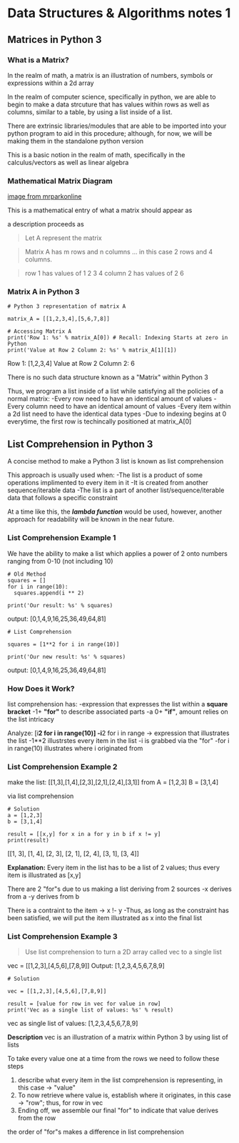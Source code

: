 # Data Structures & Algorithms notes 1
## Matrices in Python 3
### What is a Matrix?
In the realm of math, a matrix is an illustration of numbers, symbols or expressions within a 2d array 

In the realm of computer science, specifically in python, we are able to begin to make a data strcuture that has values within rows as well as columns, similar to a table, by using a list inside of a list. 

There are extrinsic libraries/modules that are able to be imported into your python program to aid in this procedure; although, for now, we will be making them in the standalone python version 

This is a basic notion in the realm of math, specifically in the calculus/vectors as well as linear algebra 

### Mathematical Matrix Diagram
[image from mrparkonline](https://mrparkonline.github.io/figures/matrix_fig01.png)

This is a mathematical entry of what a matrix should appear as

a description proceeds as 
>Let A represent the matrix 

>Matrix A has m rows and n columns ... in this case 2 rows and 4 columns. 

>row 1 has values of 1 2 3 4 
>column 2 has values of 2 6

### Matrix A in Python 3 

```
# Python 3 representation of matrix A 

matrix_A = [[1,2,3,4],[5,6,7,8]]

# Accessing Matrix A 
print('Row 1: %s' % matrix_A[0]) # Recall: Indexing Starts at zero in Python
print('Value at Row 2 Column 2: %s' % matrix_A[1][1])
```
Row 1: [1,2,3,4]
Value at Row 2 Column 2: 6

There is no such data structure known as a "Matrix" within Python 3

Thus, we program a list inside of a list while satisfying all the policies of a normal matrix:
-Every row need to have an identical amount of values 
-Every column need to have an identical amount of values
-Every item within a 2d list need to have the identical data types 
-Due to indexing begins at 0 everytime, the first row is techincally positioned at matrix_A[0]

## List Comprehension in Python 3
A concise method to make a Python 3 list is known as list comprehension 

This approach is usually used when:
-The list is a product of some operations implimented to every item in it 
-It is created from another sequence/iterable data
-The list is a part of another list/sequence/iterable data that follows a specific constraint 

At a time like this, the ***lambda function*** would be used, however, another approach for readability will be known in the near future. 

### List Comprehension Example 1
We have the ability to make a list which applies a power of 2 onto numbers ranging from 0-10 (not including 10)

```
# Old Method
squares = []
for i in range(10):
  squares.append(i ** 2)

print('Our result: %s' % squares) 
```
output: [0,1,4,9,16,25,36,49,64,81]

```
# List Comprehension

squares = [1**2 for i in range(10)]

print('Our new result: %s' % squares)
```
output: [0,1,4,9,16,25,36,49,64,81]

### How Does it Work?
list comprehension has:
-expression that expresses the list within a **square bracket**
-1+ **"for"** to describe associated parts
-a 0+ **"if"**, amount relies on the list intricacy 

Analyze: [i**2 for i in range(10)]
-i**2 for i in range -> expression that illustrates the list 
-1**2 illustrstes every item in the list
-i is grabbed via the "for"
-for i in range(10) illustrates where i originated from 

### List Comprehension Example 2
make the list: [[1,3],[1,4],[2,3],[2,1],[2,4],[3,1]] 
from 
A = [1,2,3]
B = [3,1,4]

via list comprehension
```
# Solution 
a = [1,2,3]
b = [3,1,4]

result = [[x,y] for x in a for y in b if x != y]
print(result)
```
[[1, 3], [1, 4], [2, 3], [2, 1], [2, 4], [3, 1], [3, 4]]

**Explanation:**
Every item in the list has to be a list of 2 values; thus every item is illustrated as [x,y] 

There are 2 "for"s due to us making a list deriving from 2 sources
-x derives from a
-y derives from b 

There is a contraint to the item -> x !- y 
-Thus, as long as the constraint has been satisfied, we will put the item illustrated as x into the final list 
### List Comprehension Example 3
>Use list comprehension to turn a 2D array called vec to a single list 

vec = [[1,2,3],[4,5,6],[7,8,9]]
Output: [1,2,3,4,5,6,7,8,9]

```
# Solution 

vec = [[1,2,3],[4,5,6],[7,8,9]]

result = [value for row in vec for value in row]
print('Vec as a single list of values: %s' % result)
```
vec as single list of values: [1,2,3,4,5,6,7,8,9]

**Description**
vec is an illustration of a matrix within Python 3 by using list of lists 

To take every value one at a time from the rows we need to follow these steps 
1. describe what every item in the list comprehension is representing, in this case -> "value"
2. To now retrieve where value is, establish where it originates, in this case -> "row"; thus, for row in vec
3. Ending off, we assemble our final "for" to indicate that value derives from the row 

the order of "for"s makes a difference in list comprehension



